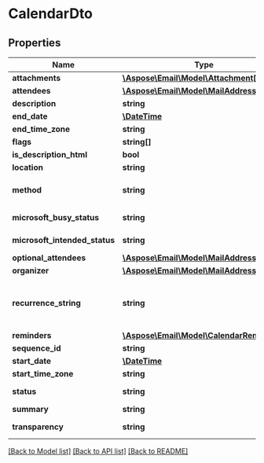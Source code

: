 # CalendarDto

## Properties
Name | Type | Description | Notes
------------ | ------------- | ------------- | -------------
**attachments** | [**\Aspose\Email\Model\Attachment[]**](Attachment.md) | Document attachments | [optional] 
**attendees** | [**\Aspose\Email\Model\MailAddress[]**](MailAddress.md) | Event attendees | 
**description** | **string** | Description | [optional] 
**end_date** | [**\DateTime**](\DateTime.md) | End date | 
**end_time_zone** | **string** | End time zone | [optional] 
**flags** | **string[]** | Appointment flags | [optional] 
**is_description_html** | **bool** | Indicates if description is in HTML format | 
**location** | **string** | Location | 
**method** | **string** | Defines the iCalendar object method type associated with the calendar document. Enum, available values: None, Publish, Request, Reply, Add, Cancel, Refresh, Counter, DeclineCounter | 
**microsoft_busy_status** | **string** | Specifies the BUSY status. Enum, available values: NotDefined, Free, Tentative, Busy, Oof | 
**microsoft_intended_status** | **string** | Specifies the INTENDED status. Enum, available values: NotDefined, Free, Tentative, Busy, Oof | 
**optional_attendees** | [**\Aspose\Email\Model\MailAddress[]**](MailAddress.md) | Optional attendees | [optional] 
**organizer** | [**\Aspose\Email\Model\MailAddress**](MailAddress.md) | Event organizer | 
**recurrence_string** | **string** | String representation of recurrence pattern (See iCalendar RFC, \"Recurrence rule\" section). For example:               For daily recurrence:         \"FREQ=DAILY;COUNT=10;WKST=MO\"                   For monthly recurrence:         \"BYSETPOS=1;BYDAY=MO,TU,WE,TH,FR;FREQ=MONTHLY;INTERVAL=10;WKST=MO\"                   For yearly recurrence:         \"BYMONTHDAY=30;BYMONTH=1;FREQ=YEARLY;WKST=MO\" | [optional] 
**reminders** | [**\Aspose\Email\Model\CalendarReminder[]**](CalendarReminder.md) | Reminders | [optional] 
**sequence_id** | **string** | The sequence id. Read only. | [optional] 
**start_date** | [**\DateTime**](\DateTime.md) | Start date | 
**start_time_zone** | **string** | Start time zone | [optional] 
**status** | **string** | Defines the overall status or confirmation for the calendar document. Enum, available values: NotDefined, Cancelled, Tentative, Confirmed | 
**summary** | **string** | Summary | [optional] 
**transparency** | **string** | Specifies whether or not this appointment is intended to be visible in availability searches. Enum, available values: NotDefined, Transparent, Opaque | 



[[Back to Model list]](README.md#documentation-for-models) [[Back to API list]](README.md#documentation-for-api-endpoints) [[Back to README]](README.md)


